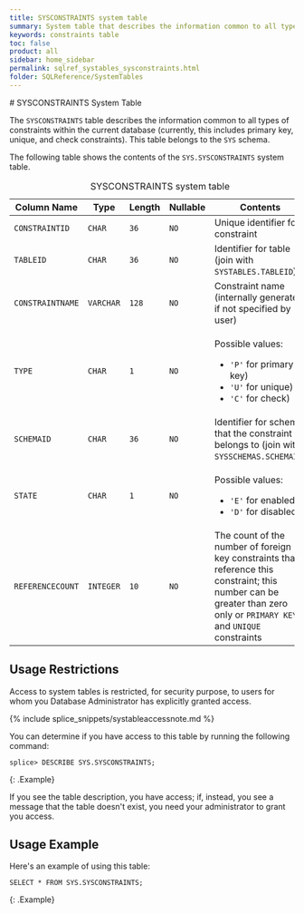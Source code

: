 ```yaml
---
title: SYSCONSTRAINTS system table
summary: System table that describes the information common to all types of constraints within the current database.
keywords: constraints table
toc: false
product: all
sidebar: home_sidebar
permalink: sqlref_systables_sysconstraints.html
folder: SQLReference/SystemTables
---
```

<section>
<div class="TopicContent" data-swiftype-index="true" markdown="1">
# SYSCONSTRAINTS System Table

The `SYSCONSTRAINTS` table describes the information common to all types
of constraints within the current database (currently, this includes
primary key, unique, and check constraints). This table belongs to the `SYS` schema.

The following table shows the contents of the `SYS.SYSCONSTRAINTS` system
table.

<table>
    <caption>SYSCONSTRAINTS system table</caption>
    <col />
    <col />
    <col />
    <col />
    <col />
    <thead>
        <tr>
            <th>Column Name</th>
            <th>Type</th>
            <th>Length</th>
            <th>Nullable</th>
            <th>Contents</th>
        </tr>
    </thead>
    <tbody>
        <tr>
            <td><code>CONSTRAINTID</code></td>
            <td><code>CHAR</code></td>
            <td><code>36</code></td>
            <td><code>NO</code></td>
            <td>Unique identifier for constraint</td>
        </tr>
        <tr>
            <td><code>TABLEID</code></td>
            <td><code>CHAR</code></td>
            <td><code>36</code></td>
            <td><code>NO</code></td>
            <td>Identifier for table (join with <code>SYSTABLES.TABLEID</code>)</td>
        </tr>
        <tr>
            <td><code>CONSTRAINTNAME</code></td>
            <td><code>VARCHAR</code></td>
            <td><code>128</code></td>
            <td><code>NO</code></td>
            <td>Constraint name (internally generated if not specified by user)</td>
        </tr>
        <tr>
            <td><code>TYPE</code></td>
            <td><code>CHAR</code></td>
            <td><code>1</code></td>
            <td><code>NO</code></td>
            <td>
                <p class="noSpaceAbove">Possible values:</p>
                <ul>
                    <li><code>'P'</code> for primary key)</li>
                    <li> <code>'U'</code> for unique)</li>
                    <li><code>'C'</code>
for check)</li>
                </ul>
            </td>
        </tr>
        <tr>
            <td><code>SCHEMAID</code></td>
            <td><code>CHAR</code></td>
            <td><code>36</code></td>
            <td><code>NO</code></td>
            <td>Identifier for schema that the constraint belongs to (join with <code>SYSSCHEMAS.SCHEMAID</code>)</td>
        </tr>
        <tr>
            <td><code>STATE</code></td>
            <td><code>CHAR</code></td>
            <td><code>1</code></td>
            <td><code>NO</code></td>
            <td>
                <p class="noSpaceAbove">Possible values:</p>
                <ul>
                    <li><code>'E'</code> for enabled</li>
                    <li><code>'D'</code> for disabled</li>
                </ul>
            </td>
        </tr>
        <tr>
            <td><code>REFERENCECOUNT</code></td>
            <td><code>INTEGER</code></td>
            <td><code>10</code></td>
            <td><code>NO</code></td>
            <td>The count of the number of foreign key constraints that reference this constraint; this number can be greater than zero only or <code>PRIMARY KEY</code> and <code>UNIQUE</code> constraints</td>
        </tr>
    </tbody>
</table>

## Usage Restrictions

Access to system tables is restricted, for security purpose, to users for whom you Database Administrator has explicitly granted access.

{% include splice_snippets/systableaccessnote.md %}

You can determine if you have access to this table by running the following command:

```
splice> DESCRIBE SYS.SYSCONSTRAINTS;
```
{: .Example}

If you see the table description, you have access; if, instead, you see a message that the table doesn't exist, you need your administrator to grant you access.


## Usage Example

Here's an example of using this table:

```
SELECT * FROM SYS.SYSCONSTRAINTS;
```
{: .Example}


</div>
</section>
